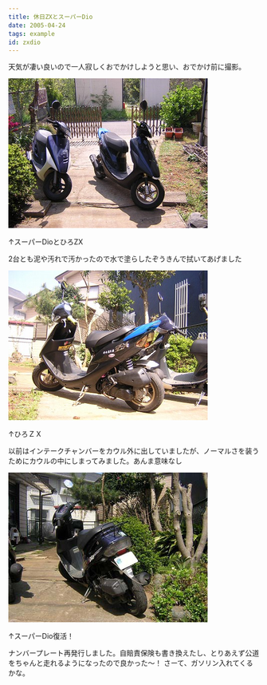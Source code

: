 ```yaml
---
title: 休日ZXとスーパーDio
date: 2005-04-24
tags: example
id: zxdio
---
```


天気が凄い良いので一人寂しくおでかけしようと思い、おでかけ前に撮影。

![](/photo/diary/2005.04.24_zx1.jpg)

↑スーパーDioとひろZX

2台とも泥や汚れで汚かったので水で塗らしたぞうきんで拭いてあげました

![](/photo/diary/2005.04.24_zx2.jpg)

↑ひろＺＸ

以前はインテークチャンバーをカウル外に出していましたが、ノーマルさを装うためにカウルの中にしまってみました。あんま意味なし

![](/photo/diary/2005.04.24_zx3.jpg)

↑スーパーDio復活！

ナンバープレート再発行しました。自賠責保険も書き換えたし、とりあえず公道をちゃんと走れるようになったので良かった～！
さーて、ガソリン入れてくるかな。
